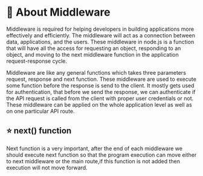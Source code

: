 <h1>🌟 About Middleware </h1>
<p>Middleware is required for helping developers in building applications more effectively and efficiently. The middleware will act as a connection between data, 
applications, and the users. These middleware in node.js is a function that will have all the access for requesting an object, responding to an object, and moving to
the next middleware function in the application request-response cycle.  </p>
<p> Middleware are like any general functions which takes three parameters request, response and next function. These middleware are used to execute some function 
before the response is send to the client. It mostly gets used for authentication, that before we send the response, we can authenticate if the API request is 
called from the client with proper user credentials or not. These middleware can be applied on the whole application level as well as on one particular API route.</p>

<h2>⭐ next() function </h2>
<p>Next function is a very important, after the end of each middleware we should execute next function so that the program execution can move either to next middleware 
or the main route,if this function is not added then execution will not move forward.</p>
